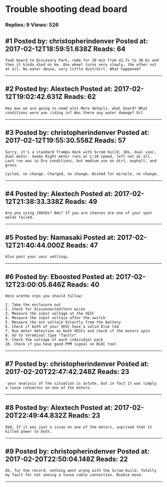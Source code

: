 # Trouble shooting dead board

### Replies: 9 Views: 526

## \#1 Posted by: christopherindenver Posted at: 2017-02-12T18:59:51.638Z Reads: 64

```
Took board to Discovery Park, rode for 20 min from 41.7v to 36.6v and then it kinda died on me. One wheel turns very slowly, the other not at all. No water abuse, very little dust/dirt. What happened?
```

---
## \#2 Posted by: Alextech Posted at: 2017-02-12T19:02:42.631Z Reads: 62

```
Hey man we are going to need alot More details, what board? What conditions were you riding in? Was there any water damage? Ect
```

---
## \#3 Posted by: christopherindenver Posted at: 2017-02-12T19:55:30.558Z Reads: 57

```
Sorry, it's a standard Trampa deck with Scram build; 10s, dual vsec, dual motor. Seems Right motor runs at 1:10 speed, left not at all. Last run was in Dry conditions, but medium use on dirt, asphalt, and grass.

Cycled, no change. Charged, no change. Wished for miracle, no change.
```

---
## \#4 Posted by: Alextech Posted at: 2017-02-12T21:38:33.338Z Reads: 49

```
Are you using 18650s? Bms? If you are chances are one of your spot welds failed.
```

---
## \#5 Posted by: Namasaki Posted at: 2017-02-12T21:40:44.000Z Reads: 47

```
Also post your vesc settings.
```

---
## \#6 Posted by: Eboosted Posted at: 2017-02-12T23:00:05.846Z Reads: 40

```
Here arethe stps you should follow:

1. Take the enclosure out
2. Check for disconnected/torn wires
3. Measure the input voltage at the VESC
4. Mesaure the input voltaje after the switch
5. Mesaure the out voltaje ditectly from the battery
6. Check if both of your VESC have a solid blue led
7. Run motor detection on both VESCs and check if the motors spin
8. Go to tereminal type "faults"
9. Check the voltage of each individual pack
10. Check if you have good PPM signal on BLDC tool
```

---
## \#7 Posted by: christopherindenver Posted at: 2017-02-20T22:47:42.248Z Reads: 23

```
 your analysis of the situation is astute, but in fact it was simply  a loose connector on one of the motors.
```

---
## \#8 Posted by: Alextech Posted at: 2017-02-20T22:49:44.832Z Reads: 23

```
Odd, If it was just a issue on one of the motors, suprised that it killed power to both.
```

---
## \#9 Posted by: christopherindenver Posted at: 2017-02-20T22:50:04.148Z Reads: 22

```
Ok, for the record, nothing went wrong with the Scram build. Totally my fault for not seeing a loose cable connection. Rookie move.
```

---

